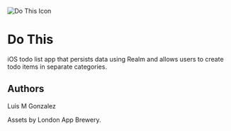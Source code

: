![Do This Icon](https://dl.dropboxusercontent.com/s/0nk05srtfxrt5me/Todoey%20Icon60x60%402x.png?dl=0)

# Do This

iOS todo list app that persists data using Realm and allows users to create todo items in separate categories.

## Authors

Luis M Gonzalez

Assets by London App Brewery.
